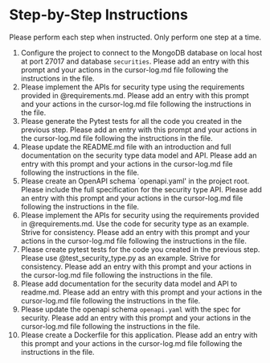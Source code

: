 # Step-by-Step Instructions

Please perform each step when instructed.  Only perform one step at a time.

1. Configure the project to connect to the MongoDB database on local host at port 27017 and database `securities`. Please add an entry with this prompt and your actions in the cursor-log.md file following the instructions in the file.
2. Please implement the APIs for security type using the requirements provided in @requirements.md.  Please add an entry with this prompt and your actions in the cursor-log.md file following the instructions in the file.
3. Please generate the Pytest tests for all the code you created in the previous step.  Please add an entry with this prompt and your actions in the cursor-log.md file following the instructions in the file.
4. Please update the README.md file with an introduction and full documentation on the security type data model and API.  Please add an entry with this prompt and your actions in the cursor-log.md file following the instructions in the file.
5. Please create an OpenAPI schema `openapi.yaml' in the project root.  Please include the full specification for the security type API.  Please add an entry with this prompt and your actions in the cursor-log.md file following the instructions in the file.
6. Please implement the APIs for security using the requirements provided in @requirements.md.  Use the code for security type as an example.  Strive for consistency.  Please add an entry with this prompt and your actions in the cursor-log.md file following the instructions in the file.
7. Please create pytest tests for the code you created in the previous step.  Please use @test_security_type.py as an example.  Strive for consistency.  Please add an entry with this prompt and your actions in the cursor-log.md file following the instructions in the file.
8. Please add documentation for the security data model and API to readme.md.  Please add an entry with this prompt and your actions in the cursor-log.md file following the instructions in the file.
9. Please update the openapi schema `openapi.yaml` with the spec for security.  Please add an entry with this prompt and your actions in the cursor-log.md file following the instructions in the file.
10. Please create a Dockerfile for this application.  Please add an entry with this prompt and your actions in the cursor-log.md file following the instructions in the file.
